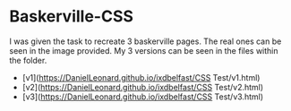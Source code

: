 Baskerville-CSS
==============

I was given the task to recreate 3 baskerville pages. The real ones can be seen in the image provided. My 3 versions can be seen in the files within the folder.

+ [v1](https://DanielLeonard.github.io/ixdbelfast/CSS Test/v1.html)
+ [v2](https://DanielLeonard.github.io/ixdbelfast/CSS Test/v2.html)
+ [v3](https://DanielLeonard.github.io/ixdbelfast/CSS Test/v3.html)